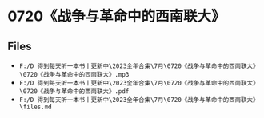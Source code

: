 # 0720《战争与革命中的西南联大》

## Files

- `F:/D 得到每天听一本书丨更新中\2023全年合集\7月\0720《战争与革命中的西南联大》\0720《战争与革命中的西南联大》.mp3`
- `F:/D 得到每天听一本书丨更新中\2023全年合集\7月\0720《战争与革命中的西南联大》\0720《战争与革命中的西南联大》.pdf`
- `F:/D 得到每天听一本书丨更新中\2023全年合集\7月\0720《战争与革命中的西南联大》\files.md`
